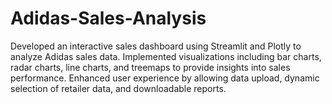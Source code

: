 # Adidas-Sales-Analysis
Developed an interactive sales dashboard using Streamlit and Plotly to analyze Adidas sales data. Implemented visualizations including bar charts, radar charts, line charts, and treemaps to provide insights into sales performance. Enhanced user experience by allowing data upload, dynamic selection of retailer data, and downloadable reports.
